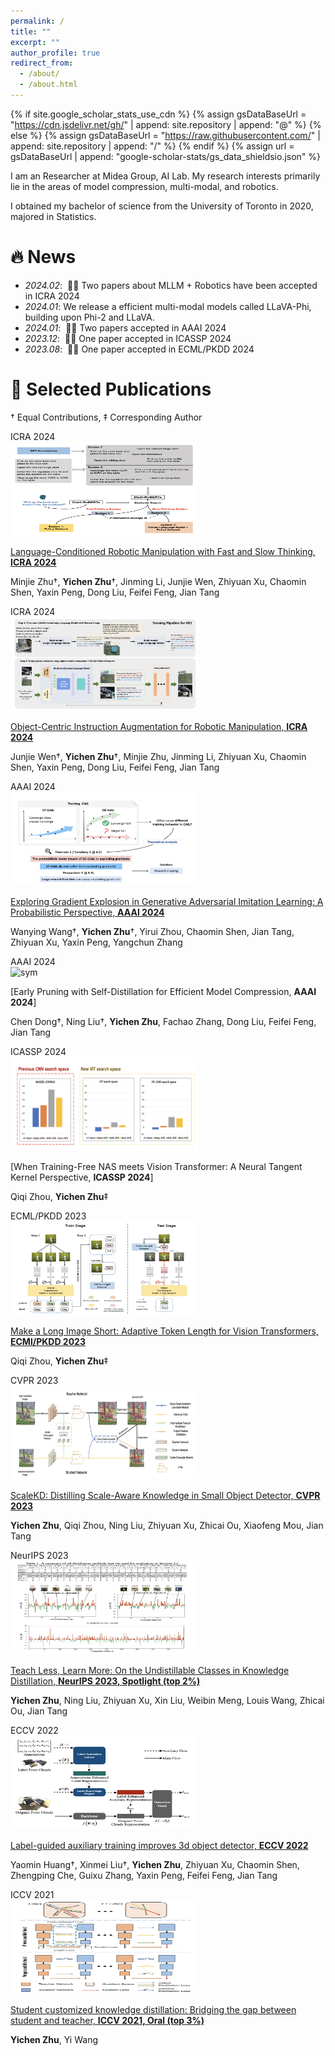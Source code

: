 ```yaml
---
permalink: /
title: ""
excerpt: ""
author_profile: true
redirect_from: 
  - /about/
  - /about.html
---
```


{% if site.google_scholar_stats_use_cdn %}
{% assign gsDataBaseUrl = "https://cdn.jsdelivr.net/gh/" | append: site.repository | append: "@" %}
{% else %}
{% assign gsDataBaseUrl = "https://raw.githubusercontent.com/" | append: site.repository | append: "/" %}
{% endif %}
{% assign url = gsDataBaseUrl | append: "google-scholar-stats/gs_data_shieldsio.json" %}

<span class='anchor' id='about-me'></span>

I am an Researcher at Midea Group, AI Lab. My research interests primarily lie in the areas of model compression, multi-modal, and robotics.

I obtained my bachelor of science from the University of Toronto in 2020, majored in Statistics. 



# 🔥 News
- *2024.02*: &nbsp;🎉🎉 Two papers about MLLM + Robotics have been accepted in ICRA 2024
- *2024.01*: We release a efficient multi-modal models called LLaVA-Phi, building upon Phi-2 and LLaVA.
- *2024.01*: &nbsp;🎉🎉 Two papers accepted in AAAI 2024
- *2023.12*: &nbsp;🎉🎉 One paper accepted in ICASSP 2024
- *2023.08*: &nbsp;🎉🎉 One paper accepted in ECML/PKDD 2024

# 📝 Selected Publications 
&dagger; Equal Contributions, &Dagger; Corresponding Author

<div class='paper-box'><div class='paper-box-image'><div><div class="badge">ICRA 2024</div><img src='images/icra_rsft.png' alt="sym" width="300" height="150"></div></div>
<div class='paper-box-text' markdown="1">

[Language-Conditioned Robotic Manipulation with Fast and Slow Thinking, **ICRA 2024**](https://arxiv.org/pdf/2401.04181.pdf)

Minjie Zhu&dagger;, **Yichen Zhu**&dagger;, Jinming Li, Junjie Wen, Zhiyuan Xu, Chaomin Shen, Yaxin Peng, Dong Liu, Feifei Feng, Jian Tang

</div>
</div>

<div class='paper-box'><div class='paper-box-image'><div><div class="badge">ICRA 2024</div><img src='images/icra_oci.png' alt="sym" width="300" height="150"></div></div>
<div class='paper-box-text' markdown="1">

[Object-Centric Instruction Augmentation for Robotic Manipulation, **ICRA 2024**](https://arxiv.org/pdf/2401.04181.pdf)

Junjie Wen&dagger;, **Yichen Zhu**&dagger;, Minjie Zhu, Jinming Li, Zhiyuan Xu, Chaomin Shen, Yaxin Peng, Dong Liu, Feifei Feng, Jian Tang


</div>
</div>

<div class='paper-box'><div class='paper-box-image'><div><div class="badge">AAAI 2024</div><img src='images/aaai_gail.png' alt="sym" width="300" height="150"></div></div>
<div class='paper-box-text' markdown="1">


[Exploring Gradient Explosion in Generative Adversarial Imitation Learning: A Probabilistic Perspective, **AAAI 2024**](https://arxiv.org/pdf/2312.11214)

Wanying Wang&dagger;, **Yichen Zhu**&dagger;, Yirui Zhou, Chaomin Shen, Jian Tang, Zhiyuan Xu, Yaxin Peng, Yangchun Zhang

</div>
</div>

<div class='paper-box'><div class='paper-box-image'><div><div class="badge">AAAI 2024</div><img src='images/500x300.png' alt="sym" width="300" height="150"></div></div>
<div class='paper-box-text' markdown="1">

[Early Pruning with Self-Distillation for Efficient Model Compression, **AAAI 2024**]

Chen Dong&dagger;, Ning Liu&dagger;, **Yichen Zhu**, Fachao Zhang, Dong Liu, Feifei Feng, Jian Tang

</div>
</div>

<div class='paper-box'><div class='paper-box-image'><div><div class="badge">ICASSP 2024</div><img src='images/icassp.png' alt="sym" width="300" height="150"></div></div>
<div class='paper-box-text' markdown="1">

[When Training-Free NAS meets Vision Transformer: A Neural Tangent Kernel Perspective, **ICASSP 2024**]

Qiqi Zhou, **Yichen Zhu**&Dagger;

</div>
</div>

<div class='paper-box'><div class='paper-box-image'><div><div class="badge">ECML/PKDD 2023</div><img src='images/ecml.png' alt="sym" width="300" height="150"></div></div>
<div class='paper-box-text' markdown="1">

[Make a Long Image Short: Adaptive Token Length for Vision Transformers, **ECMl/PKDD 2023**](https://arxiv.org/pdf/2307.02092.pdf)

Qiqi Zhou, **Yichen Zhu**&Dagger;

</div>
</div>

<div class='paper-box'><div class='paper-box-image'><div><div class="badge">CVPR 2023</div><img src='images/scalekd.png' alt="sym" width="300" height="150"></div></div>
<div class='paper-box-text' markdown="1">

[ScaleKD: Distilling Scale-Aware Knowledge in Small Object Detector, **CVPR 2023**](https://openaccess.thecvf.com/content/CVPR2023/papers/Zhu_ScaleKD_Distilling_Scale-Aware_Knowledge_in_Small_Object_Detector_CVPR_2023_paper.pdf)

**Yichen Zhu**, Qiqi Zhou, Ning Liu, Zhiyuan Xu, Zhicai Ou, Xiaofeng Mou, Jian Tang

</div>
</div>

<div class='paper-box'><div class='paper-box-image'><div><div class="badge">NeurIPS 2023</div><img src='images/tllm.png' alt="sym" width="300" height="150"></div></div>
<div class='paper-box-text' markdown="1">

[Teach Less, Learn More: On the Undistillable Classes in Knowledge Distillation, **NeurIPS 2023, Spotlight (top 2%)**](https://proceedings.neurips.cc/paper_files/paper/2022/file/cf5c369c1bc070361477008e3f5210ed-Paper-Conference.pdf)

**Yichen Zhu**, Ning Liu, Zhiyuan Xu, Xin Liu, Weibin Meng, Louis Wang, Zhicai Ou, Jian Tang

</div>
</div>

<div class='paper-box'><div class='paper-box-image'><div><div class="badge">ECCV 2022</div><img src='images/lg3d.png' alt="sym" width="300" height="150"></div></div>
<div class='paper-box-text' markdown="1">

[Label-guided auxiliary training improves 3d object detector, **ECCV 2022**](https://arxiv.org/pdf/2207.11753)

Yaomin Huang&dagger;, Xinmei Liu&dagger;, **Yichen Zhu**, Zhiyuan Xu, Chaomin Shen, Zhengping Che, Guixu Zhang, Yaxin Peng, Feifei Feng, Jian Tang

</div>
</div>

<div class='paper-box'><div class='paper-box-image'><div><div class="badge">ICCV 2021</div><img src='images/sckd.png' alt="sym" width="300" height="150"></div></div>
<div class='paper-box-text' markdown="1">

[Student customized knowledge distillation: Bridging the gap between student and teacher, **ICCV 2021, Oral (top 3%)**](https://openaccess.thecvf.com/content/ICCV2021/papers/Zhu_Student_Customized_Knowledge_Distillation_Bridging_the_Gap_Between_Student_and_ICCV_2021_paper.pdf)

**Yichen Zhu**, Yi Wang

<!-- [**Project**](https://scholar.google.com/citations?view_op=view_citation&hl=zh-CN&user=DhtAFkwAAAAJ&citation_for_view=DhtAFkwAAAAJ:ALROH1vI_8AC) <strong><span class='show_paper_citations' data='DhtAFkwAAAAJ:ALROH1vI_8AC'></span></strong> -->
<!-- - Lorem ipsum dolor sit amet, consectetur adipiscing elit. Vivamus ornare aliquet ipsum, ac tempus justo dapibus sit amet.  -->
<!-- </div> -->
<!-- </div> -->

<!-- - [Lorem ipsum dolor sit amet, consectetur adipiscing elit. Vivamus ornare aliquet ipsum, ac tempus justo dapibus sit amet](https://github.com), A, B, C, **CVPR 2020** -->

<!-- # 🎖 Honors and Awards -->
<!-- - *2021.10* Lorem ipsum dolor sit amet, consectetur adipiscing elit. Vivamus ornare aliquet ipsum, ac tempus justo dapibus sit amet.  -->
<!-- - *2021.09* Lorem ipsum dolor sit amet, consectetur adipiscing elit. Vivamus ornare aliquet ipsum, ac tempus justo dapibus sit amet.  -->

<!-- # 📖 Educations -->
<!-- - *2019.06 - 2022.04 (now)*, Lorem ipsum dolor sit amet, consectetur adipiscing elit. Vivamus ornare aliquet ipsum, ac tempus justo dapibus sit amet.  -->
<!-- - *2015.09 - 2019.06*, Lorem ipsum dolor sit amet, consectetur adipiscing elit. Vivamus ornare aliquet ipsum, ac tempus justo dapibus sit amet.  -->

<!-- # 💬 Invited Talks -->
<!-- - *2021.06*, Lorem ipsum dolor sit amet, consectetur adipiscing elit. Vivamus ornare aliquet ipsum, ac tempus justo dapibus sit amet.  -->
<!-- - *2021.03*, Lorem ipsum dolor sit amet, consectetur adipiscing elit. Vivamus ornare aliquet ipsum, ac tempus justo dapibus sit amet.  \| [\[video\]](https://github.com/) -->

<!-- # 💻 Internships -->
<!-- - *2019.05 - 2020.02*, [Lorem](https://github.com/), China. -->